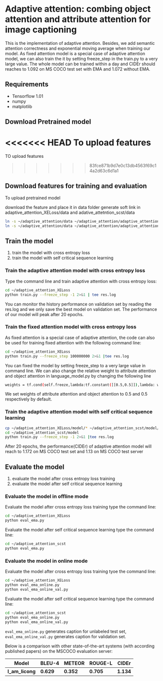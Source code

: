 # Adaptive attention: combing object attention and attribute attention for image captioning
This is the implementation of adaptive attention. Besides, we add semantic attention correctness and exponential moving average when training our model. As fixed attention model is a special case of adaptive attention model, we can also train the it by setting freeze_step in the train.py to a very large value. The whole model can be trained within a day and CIDEr should reaches to 1.092 on MS COCO test set with EMA and 1.072 without EMA. 

## Requirements
- Tensorflow 1.01
- numpy
- matplotlib

## Download Pretrained model
<<<<<<< HEAD
To upload features
=======
TO upload features
>>>>>>> 83fce871b9d7e0c13db4563f69c14a2d63c6d1a1

## Download features for training and evaluation
To upload pretrained model

download the feature and place it in data folder
generate soft link in adaptive_attention_XELoss/data and adative_attetntion_scst/data
```bash
ln -s ~/adaptive_attention/data ~/adaptive_attention/adaptive_attention_scst
ln -s ~/adaptive_attention/data ~/adaptive_attention/adaptive_attention_XEloss
```

## Train the model
1. train the model with cross entropy loss
2. train the model with self critical sequence learning

### Train the adaptive attention model with cross entropy loss
Type the command line and train adaptive attention with cross entropy loss:
```bash
cd ~/adaptive_attention_XELoss
python train.py --freeze_step -1 2>&1 | tee res.log
```
You can monitor the history performance on validation set by reading the res.log and we only save the best model on validation set. The performance of our model will peak after 20 epochs.

### Train the fixed attention model with cross entropy loss
As fixed attention is a special case of adaptive attention, the code can also be used for training fixed attention with the following command line:
```bash
cd ~/adaptive_attention_XELoss
python train.py --freeze_step 100000000 2>&1 |tee res.log 
```
You can fixed the model by setting freeze_step to a very large value in command line. We can also change the relative weight to attribute attention and object attention in language_model.py
by changing the following line 
```bash
weights = tf.cond(self.freeze,lambda:tf.constant([[0.5,0.5]]),lambda: weights. 
```
We set weights of attribute attention and object attention to 0.5 and 0.5 respectively by default.

### Train the adaptive attention model with self critical sequence learning
```bash
cp ~/adaptive_attention_XELoss/model/* ~/adaptive_attention_scst/model/
cd ~/adaptive_attention_scst/model
python train.py --freeze_step -1 2>&1 |tee res.log
```
After 20 epochs, the performance(CIDEr) of adaptive attention model will reach to 1.172 on MS COCO test set and 1.13 on MS COCO test server

## Evaluate the model
1. evaluate the model after cross entropy loss training
2. evaluate the model after self critical sequence learning

### Evaluate the model in offline mode
Evaluate the model after cross entropy loss training type the command line:
```bash
cd ~/adaptive_attention_XELoss
python eval_ema.py
```
Evaluate the model after self critical sequence learning type the command line:
```bash
cd ~/adaptive_attention_scst
python eval_ema.py
```
### Evaluate the model in online mode

Evaluate the model after cross entropy loss training tyoe the command line:
```bash
cd ~/adaptive_attention_XELoss
python eval_ema_online.py      
python eval_ema_online_val.py
```
 
Evaluate the model after self critical sequence learning type the command line:
```bash
cd ~/adaptive_attention_scst
python eval_ema_online.py      
python eval_ema_online_val.py
```

`eval_ema_online.py` generates caption for unlabeled test set, `eval_ema_online_val.py` generates caption for validation set.

Below is a comparison with other state-of-the-art systems (with according published papers) on the MSCOCO evaluation server:

| Model | BLEU-4 | METEOR | ROUGE-L | CIDEr |
|----|----|----|----|----|
|**I_am_licong**|**0.629**|**0.352** |**0.705**|**1.134**|
